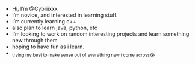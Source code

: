 - Hi, I’m @Cybriixxx
- I’m novice, and interested in learning stuff. 
- I’m currently learning c++
- also plan to learn java, python, etc
- I’m looking to work on random interesting projects and learn something new through them
- hoping to have fun as i learn.
- <sub>trying my best to make sense out of everything new i come across😭</sub>

<!---
Cybriixxx/Cybriixxx is a ✨ special ✨ repository because its `README.md` (this file) appears on your GitHub profile.
You can click the Preview link to take a look at your changes.
--->

